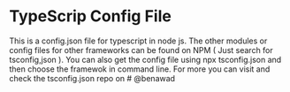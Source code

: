 # TypeScrip Config File 

This is a config.json file for typescript in node js. 
The other modules or config files for other frameworks can be found on NPM ( Just search for tsconfig,json ).
You can also get the config file using npx tsconfig.json and then choose the framewok in command line.
For more you can visit and check the tsconfig.json repo on # @benawad
